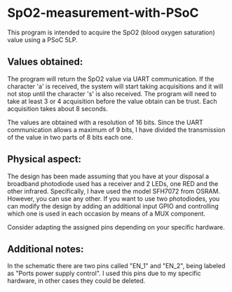 # SpO2-measurement-with-PSoC
This program is intended to acquire the SpO2 (blood oxygen saturation) value using a PSoC 5LP. 

## Values obtained:

The program will return the SpO2 value via UART communication. If the character 'a' is received, the system will start taking acquisitions and it will not stop until the character 's' is also received. The program will need to take at least 3 or 4 acquisition before the value obtain can be trust. Each acquisition takes about 8 seconds.

The values are obtained with a resolution of 16 bits. Since the UART communication allows a maximum of 9 bits, I have divided the transmission of the value in two parts of 8 bits each one.

## Physical aspect:

The design has been made assuming that you have at your disposal a broadband photodiode used has a receiver and 2 LEDs, one RED and the other infrared.  Specifically, I have used the model SFH7072 from OSRAM. However, you can use any other. If you want to use two photodiodes, you can modify the design by adding an additional input GPIO and controlling which one is used in each occasion by means of a MUX component.

Consider adapting the assigned pins depending on your specific hardware.

## Additional notes:

In the schematic there are two pins called "EN_1" and "EN_2", being labeled as "Ports power supply control". I used this pins due to my specific hardware, in other cases they could be deleted.
